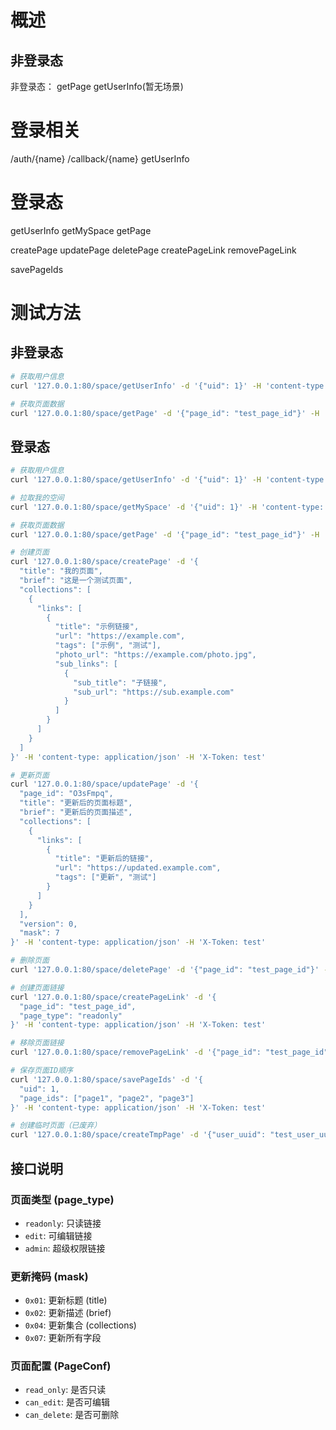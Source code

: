 # 概述

## 非登录态
非登录态：
getPage 
getUserInfo(暂无场景)

# 登录相关
/auth/{name}
/callback/{name}
getUserInfo

# 登录态
getUserInfo
getMySpace
getPage

createPage
updatePage
deletePage
createPageLink
removePageLink

savePageIds

# 测试方法

## 非登录态
```bash
# 获取用户信息
curl '127.0.0.1:80/space/getUserInfo' -d '{"uid": 1}' -H 'content-type: application/json'

# 获取页面数据
curl '127.0.0.1:80/space/getPage' -d '{"page_id": "test_page_id"}' -H 'content-type: application/json'
```

## 登录态
```bash
# 获取用户信息
curl '127.0.0.1:80/space/getUserInfo' -d '{"uid": 1}' -H 'content-type: application/json' -H 'X-Token: test'

# 拉取我的空间
curl '127.0.0.1:80/space/getMySpace' -d '{"uid": 1}' -H 'content-type: application/json' -H 'X-Token: test'

# 获取页面数据
curl '127.0.0.1:80/space/getPage' -d '{"page_id": "test_page_id"}' -H 'content-type: application/json' -H 'X-Token: test'

# 创建页面
curl '127.0.0.1:80/space/createPage' -d '{
  "title": "我的页面",
  "brief": "这是一个测试页面",
  "collections": [
    {
      "links": [
        {
          "title": "示例链接",
          "url": "https://example.com",
          "tags": ["示例", "测试"],
          "photo_url": "https://example.com/photo.jpg",
          "sub_links": [
            {
              "sub_title": "子链接",
              "sub_url": "https://sub.example.com"
            }
          ]
        }
      ]
    }
  ]
}' -H 'content-type: application/json' -H 'X-Token: test'

# 更新页面
curl '127.0.0.1:80/space/updatePage' -d '{
  "page_id": "O3sFmpq",
  "title": "更新后的页面标题",
  "brief": "更新后的页面描述",
  "collections": [
    {
      "links": [
        {
          "title": "更新后的链接",
          "url": "https://updated.example.com",
          "tags": ["更新", "测试"]
        }
      ]
    }
  ],
  "version": 0,
  "mask": 7
}' -H 'content-type: application/json' -H 'X-Token: test'

# 删除页面
curl '127.0.0.1:80/space/deletePage' -d '{"page_id": "test_page_id"}' -H 'content-type: application/json' -H 'X-Token: test'

# 创建页面链接
curl '127.0.0.1:80/space/createPageLink' -d '{
  "page_id": "test_page_id",
  "page_type": "readonly"
}' -H 'content-type: application/json' -H 'X-Token: test'

# 移除页面链接
curl '127.0.0.1:80/space/removePageLink' -d '{"page_id": "test_page_id"}' -H 'content-type: application/json' -H 'X-Token: test'

# 保存页面ID顺序
curl '127.0.0.1:80/space/savePageIds' -d '{
  "uid": 1,
  "page_ids": ["page1", "page2", "page3"]
}' -H 'content-type: application/json' -H 'X-Token: test'

# 创建临时页面（已废弃）
curl '127.0.0.1:80/space/createTmpPage' -d '{"user_uuid": "test_user_uuid"}' -H 'content-type: application/json' -H 'X-Token: test'
```

## 接口说明

### 页面类型 (page_type)
- `readonly`: 只读链接
- `edit`: 可编辑链接  
- `admin`: 超级权限链接

### 更新掩码 (mask)
- `0x01`: 更新标题 (title)
- `0x02`: 更新描述 (brief)
- `0x04`: 更新集合 (collections)
- `0x07`: 更新所有字段

### 页面配置 (PageConf)
- `read_only`: 是否只读
- `can_edit`: 是否可编辑
- `can_delete`: 是否可删除